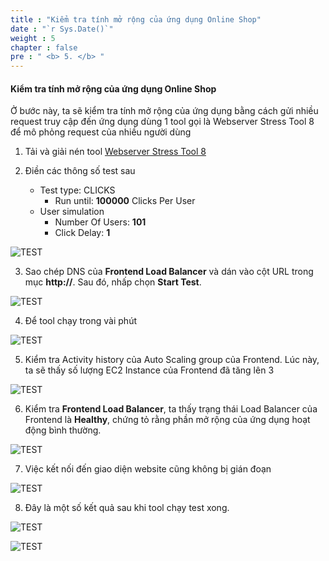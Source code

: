 ```yaml
---
title : "Kiểm tra tính mở rộng của ứng dụng Online Shop"
date : "`r Sys.Date()`"
weight : 5
chapter : false
pre : " <b> 5. </b> "
---
```


#### Kiểm tra tính mở rộng của ứng dụng Online Shop
Ở bước này, ta sẽ kiểm tra tính mở rộng của ứng dụng bằng cách gửi nhiều request truy cập đến ứng dụng dùng 1 tool gọi là Webserver Stress Tool 8 để mô phỏng request của nhiều người dùng

1. Tải và giải nén tool [Webserver Stress Tool 8](https://www.paessler.com/tools/webstress)

2. Điền các thông số test sau
    + Test type: CLICKS
      + Run until: **100000** Clicks Per User
    + User simulation
      + Number Of Users: **101**
      + Click Delay: **1**

![TEST](/images/5-testasg/001-testasg.png?width=50pc)

3. Sao chép DNS của **Frontend Load Balancer** và dán vào cột URL trong mục **http://**. Sau đó, nhấp chọn **Start Test**.

![TEST](/images/5-testasg/002-testasg.png?width=50pc)

4. Để tool chạy trong vài phút

![TEST](/images/5-testasg/003-testasg.png?width=50pc)

5. Kiểm tra Activity history của Auto Scaling group của Frontend. Lúc này, ta sẽ thấy số lượng EC2 Instance của Frontend đã tăng lên 3

![TEST](/images/5-testasg/004-testasg.png?width=50pc)

6. Kiểm tra **Frontend Load Balancer**, ta thấy trạng thái Load Balancer của Frontend là **Healthy**, chứng tỏ rằng phần mở rộng của ứng dụng hoạt động bình thường.

![TEST](/images/5-testasg/005-testasg.png?width=90pc)

7. Việc kết nối đến giao diện website cũng không bị gián đoạn

![TEST](/images/5-testasg/006-testasg.png?width=90pc)

8. Đây là một số kết quả sau khi tool chạy test xong.

![TEST](/images/5-testasg/007-testasg.png?width=90pc)

![TEST](/images/5-testasg/008-testasg.png?width=50pc)